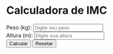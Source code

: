 <!DOCTYPE html>
<html lang="pt-BR">
<head>
    <meta charset="UTF-8">
    <meta name="viewport" content="width=device-width, initial-scale=1.0">
    <link rel="stylesheet" href="styles.css">
    <title>Calculadora de IMC</title>
</head>
<body>
    <div class="container">
        <h1>Calculadora de IMC</h1>
        <form id="imc-form">
            <div class="input-group">
                <label for="peso">Peso (kg):</label>
                <input type="number" id="peso" placeholder="Digite seu peso" required>
            </div>
            <div class="input-group">
                <label for="altura">Altura (m):</label>
                <input type="number" step="0.01" id="altura" placeholder="Digite sua altura" required>
            </div>
            <button type="button" id="calcular">Calcular</button>
            <button type="reset" id="resetar">Resetar</button>
        </form>
        <div id="resultado" class="resultado"></div>
    </div>
    <script src="script.js"></script>
</body>
</html>

